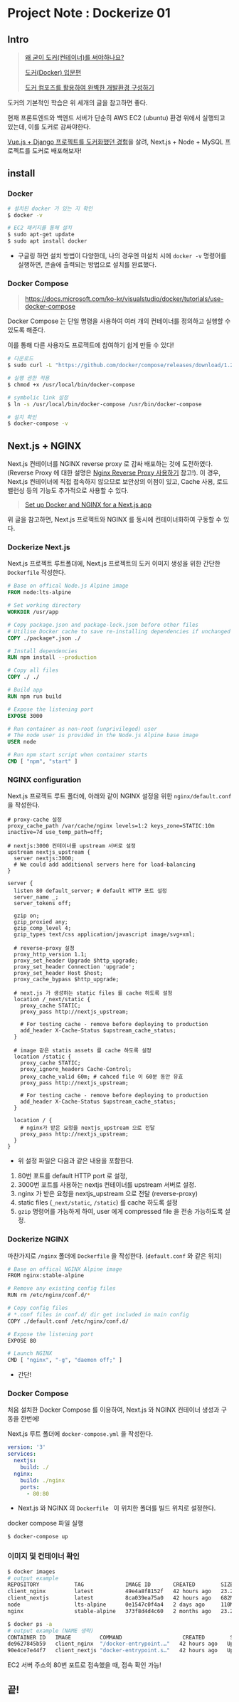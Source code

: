 # Project Note : Dockerize 01

## Intro

>[왜 굳이 도커(컨테이너)를 써야하나요?](https://www.44bits.io/ko/post/why-should-i-use-docker-container#%EB%A7%88%EC%B9%98%EB%A9%B0-%EC%99%9C-%EB%8F%84%EC%BB%A4%EB%A5%BC-%EC%8D%A8%EC%95%BC-%ED%95%98%EB%82%98%EC%9A%94-%EB%B0%98%EB%B3%B5)
>
>[도커(Docker) 입문편](https://www.44bits.io/ko/post/easy-deploy-with-docker#%EB%93%A4%EC%96%B4%EA%B0%80%EB%A9%B0)
>
>[도커 컴포즈를 활용하여 완벽한 개발환경 구성하기](https://www.44bits.io/ko/post/why-should-i-use-docker-container#%EB%A7%88%EC%B9%98%EB%A9%B0-%EC%99%9C-%EB%8F%84%EC%BB%A4%EB%A5%BC-%EC%8D%A8%EC%95%BC-%ED%95%98%EB%82%98%EC%9A%94-%EB%B0%98%EB%B3%B5)

도커의 기본적인 학습은 위 세개의 글을 참고하면 좋다. 

현재 프론트엔드와 백엔드 서버가 단순히 AWS EC2 (ubuntu) 환경 위에서 실행되고 있는데, 이를 도커로 감싸야한다. 

[Vue.js + Django 프로젝트를 도커화했던 경험](https://github.com/j1h00/TIL_private/blob/master/SSAFY_project_track/2021-12-24_Dokerize_project.md)을 살려, Next.js + Node + MySQL 프로젝트를 도커로 배포해보자!

## install 

### Docker

```bash
# 설치된 docker 가 있는 지 확인
$ docker -v

# EC2 패키지를 통해 설치 
$ sudo apt-get update
$ sudo apt install docker
```

- 구글링 하면 설치 방법이 다양한데, 나의 경우엔 미설치 시에 `docker -v` 명령어를 실행하면, 콘솔에 출력되는 방법으로 설치를 완료했다. 

### Docker Compose

> https://docs.microsoft.com/ko-kr/visualstudio/docker/tutorials/use-docker-compose

Docker Compose 는 단일 명령을 사용하여 여러 개의 컨테이너를 정의하고 실행할 수 있도록 해준다. 

이를 통해 다른 사용자도 프로젝트에 참여하기 쉽게 만들 수 있다!

```bash
# 다운로드 
$ sudo curl -L "https://github.com/docker/compose/releases/download/1.28.5/docker-compose-$(uname -s)-$(uname -m)" -o /usr/local/bin/docker-compose

# 실행 권한 적용 
$ chmod +x /usr/local/bin/docker-compose

# symbolic link 설정 
$ ln -s /usr/local/bin/docker-compose /usr/bin/docker-compose

# 설치 확인 
$ docker-compose -v
```

## Next.js + NGINX

 Next.js 컨테이너를 NGINX reverse proxy 로 감싸 배포하는 것에 도전하였다. (Reverse Proxy 에 대한 설명은 [Nginx Reverse Proxy 사용하기](https://medium.com/sjk5766/nginx-reverse-proxy-%EC%82%AC%EC%9A%A9%ED%95%98%EA%B8%B0-e11e18fcf843) 참고!). 이 경우, Next.js 컨테이너에 직접 접속하지 않으므로 보안상의 이점이 있고, Cache 사용, 로드 밸런싱 등의 기능도 추가적으로 사용할 수 있다. 

> [Set up Docker and NGINX for a Next.js app](https://steveholgado.com/nginx-for-nextjs/)

위 글을 참고하면, Next.js 프로젝트와 NGINX 를 동시에 컨테이너화하여 구동할 수 있다.  

### Dockerize Next.js 

Next.js 프로젝트 루트폴더에, Next.js 프로젝트의 도커 이미지 생성을 위한 간단한 `Dockerfile` 작성한다. 

```dockerfile
# Base on offical Node.js Alpine image
FROM node:lts-alpine

# Set working directory
WORKDIR /usr/app

# Copy package.json and package-lock.json before other files
# Utilise Docker cache to save re-installing dependencies if unchanged
COPY ./package*.json ./

# Install dependencies
RUN npm install --production

# Copy all files
COPY ./ ./

# Build app
RUN npm run build

# Expose the listening port
EXPOSE 3000

# Run container as non-root (unprivileged) user
# The node user is provided in the Node.js Alpine base image
USER node

# Run npm start script when container starts
CMD [ "npm", "start" ]
```

### NGINX configuration

Next.js 프로젝트 루트 폴더에, 아래와 같이 NGINX 설정을 위한 `nginx/default.conf`을 작성한다. 

```nginx
# proxy-cache 설정 
proxy_cache_path /var/cache/nginx levels=1:2 keys_zone=STATIC:10m inactive=7d use_temp_path=off;

# nextjs:3000 컨테이너를 upstream 서버로 설정 
upstream nextjs_upstream {
  server nextjs:3000;
  # We could add additional servers here for load-balancing
}

server {
  listen 80 default_server; # default HTTP 포트 설정
  server_name _;
  server_tokens off;

  gzip on;
  gzip_proxied any;
  gzip_comp_level 4;
  gzip_types text/css application/javascript image/svg+xml;

  # reverse-proxy 설정 
  proxy_http_version 1.1;
  proxy_set_header Upgrade $http_upgrade;
  proxy_set_header Connection 'upgrade';
  proxy_set_header Host $host;
  proxy_cache_bypass $http_upgrade;

  # next.js 가 생성하는 static files 를 cache 하도록 설정  
  location /_next/static {
    proxy_cache STATIC;
    proxy_pass http://nextjs_upstream;

    # For testing cache - remove before deploying to production
    add_header X-Cache-Status $upstream_cache_status;
  }

  # image 같은 statis assets 를 cache 하도록 설정 
  location /static {
    proxy_cache STATIC;
    proxy_ignore_headers Cache-Control;
    proxy_cache_valid 60m; # cahced file 이 60분 동안 유효
    proxy_pass http://nextjs_upstream;

    # For testing cache - remove before deploying to production
    add_header X-Cache-Status $upstream_cache_status;
  }

  location / {
    # nginx가 받은 요청을 nextjs_upstream 으로 전달 
    proxy_pass http://nextjs_upstream;
  }
}
```

- 위 설정 파일은 다음과 같은 내용을 포함한다. 

1. 80번 포트를 default HTTP port 로 설정, 
2. 3000번 포트를 사용하는 nextjs 컨테이너를 upstream 서버로 설정. 
3. nginx 가 받은 요청을 nextjs_upstream 으로 전달 (reverse-proxy)
4. static files  (`_next/static`, `/static`)  를 cache 하도록 설정 
5. `gzip` 명령어를 가능하게 하여, user 에게 compressed file 을 전송 가능하도록 설정.

### Dockerize NGINX

마찬가지로 `/nginx` 폴더에 `Dockerfile` 을 작성한다. (`default.conf` 와 같은 위치)

```bash
# Base on offical NGINX Alpine image
FROM nginx:stable-alpine

# Remove any existing config files
RUN rm /etc/nginx/conf.d/*

# Copy config files
# *.conf files in conf.d/ dir get included in main config
COPY ./default.conf /etc/nginx/conf.d/

# Expose the listening port
EXPOSE 80

# Launch NGINX
CMD [ "nginx", "-g", "daemon off;" ]
```

- 간단! 

### Docker Compose 

처음 설치한 Docker Compose 를 이용하여, Next.js 와 NGINX 컨테이너 생성과 구동을 한번에!

Next.js 루트 폴더에 `docker-compose.yml` 을 작성한다. 

```yaml
version: '3'
services:
  nextjs:
    build: ./
  nginx:
    build: ./nginx
    ports:
      - 80:80
```

- Next.js 와 NGINX 의 `Dockerfile ` 이 위치한 폴더를 빌드 위치로 설정한다. 

docker compose 파일 실행 

```bash
$ docker-compose up 
```

### 이미지 및 컨테이너 확인

```bash
$ docker images
# output example
REPOSITORY           TAG             IMAGE ID       CREATED        SIZE
client_nginx         latest          49e4a8f8152f   42 hours ago   23.2MB
client_nextjs        latest          8ca039ea75a0   42 hours ago   682MB
node                 lts-alpine      0e1547c0f4a4   2 days ago     110MB
nginx                stable-alpine   373f8d4d4c60   2 months ago   23.2MB

$ docker ps -a 
# output example (NAME 생략)
CONTAINER ID   IMAGE         COMMAND                   CREATED        STATUS      PORTS
de9627845b59   client_nginx  "/docker-entrypoint.…"   42 hours ago   Up 42 hours  0.0.0.0:80->80/tcp, :::80->80/tcp    
90e4ce7e44f7   client_nextjs "docker-entrypoint.s…"   42 hours ago   Up 42 hours  3000/tcp                            
```

EC2 서버 주소의 80번 포트로 접속했을 때, 접속 확인 가능!

## 끝!









